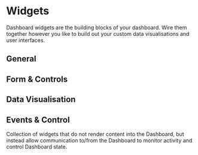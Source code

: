 <script setup>
    import { ref } from 'vue'
    import WidgetCard from '../components/WidgetCard.vue'
    import WidgetGrid from '../components/WidgetGrid.vue'

    const general = [{
        name: 'Button',
        widget: 'ui-button',
        image: '/images/node-examples/ui-button.png',
        description: 'Adds a clickable button to your dashboard.'
    }, {
        name: 'Heatmap',
        widget: 'ui-heatmap',
        image: '/images/node-examples/ui-heatmap.png',
        description: 'Renders a heatmap.'
    }, {
        name: 'Markdown',
        widget: 'ui-markdown',
        image: '/images/node-examples/ui-markdown.png',
        description: 'Renders dynamic Markdown (including Mermaid Charts).'
    }, {
        name: 'Notification',
        widget: 'ui-notification',
        image: '/images/node-examples/ui-notification.png',
        description: 'Displays a message for a defined duration of time.'
    }, {
        name: 'Template',
        widget: 'ui-notification',
        image: '/images/node-examples/ui-template.png',
        description: 'Adds a clickable button to your dashboard.'
    }, {
        name: 'Text',
        widget: 'ui-notification',
        image: '/images/node-examples/ui-text.png',
        description: 'Adds a clickable button to your dashboard.'
    }]

    const form = [{
        name: 'Dropdown',
        widget: 'ui-button',
        image: '/images/node-examples/ui-dropdown.png',
        description: 'Adds a clickable button to your dashboard.'
    }, {
        name: 'Form',
        widget: 'ui-form',
        image: '/images/node-examples/ui-form.png',
        description: 'Adds a clickable button to your dashboard.'
    }, {
        name: 'Radio Group',
        widget: 'ui-form',
        image: '/images/node-examples/ui-radio.png',
        description: 'Adds a clickable button to your dashboard.'
    }, {
        name: 'Slider',
        widget: 'ui-form',
        image: '/images/node-examples/ui-slider.png',
        description: 'Adds a clickable button to your dashboard.'
    }, {
        name: 'Switch',
        widget: 'ui-form',
        image: '/images/node-examples/ui-switch.png',
        description: 'Adds a clickable button to your dashboard.'
    }, {
        name: 'Text Input',
        widget: 'ui-form',
        image: '/images/node-examples/ui-text-input.png',
        description: 'Adds a clickable button to your dashboard.'
    }]

    const data = [{
        name: 'Chart',
        widget: 'ui-chart',
        image: '/images/node-examples/ui-chart-line.png',
        description: 'Adds a clickable button to your dashboard.'
    }, {
        name: 'Table',
        widget: 'ui-button',
        image: '/images/node-examples/ui-table.png',
        description: 'Adds a clickable button to your dashboard.'
    }]
    const events = [{
        name: 'Event',
        widget: 'ui-event',
        description: 'Monitors for events in the Dashboard and emits accordingly.'
    }]
    const widgets = ref({
        general,
        form,
        data,
        events
    })
</script>

# Widgets

Dashboard widgets are the building blocks of your dashboard. Wire them together however you like to build out your custom data visualisations and user interfaces.

## General

<WidgetGrid>
    <WidgetCard v-for="widget in widgets.general" :widget="widget"></WidgetCard>
</WidgetGrid>

## Form & Controls

<WidgetGrid>
    <WidgetCard v-for="widget in widgets.form" :widget="widget"></WidgetCard>
</WidgetGrid>

## Data Visualisation

<WidgetGrid>
    <WidgetCard v-for="widget in widgets.data" :widget="widget"></WidgetCard>
</WidgetGrid>

## Events & Control

Collection of widgets that do not render content into the Dashboard, but instead allow communication to/from the Dashboard to monitor activity and control Dashboard state.

<WidgetGrid>
    <WidgetCard v-for="widget in widgets.events" :widget="widget"></WidgetCard>
</WidgetGrid>
